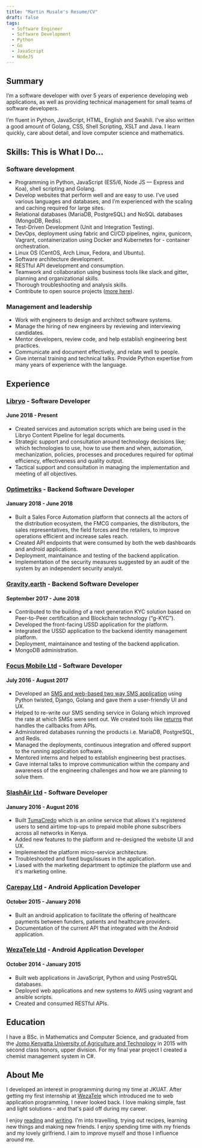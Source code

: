```yaml
---
title: "Martin Musale's Resume/CV"
draft: false
tags:
  - Software Engineer
  - Software Development
  - Python
  - Go
  - JavaScript
  - NodeJS
---
```


## Summary

I’m a software developer with over 5 years of experience developing web applications, as well as providing technical management for small teams of software developers.

I’m fluent in Python, JavaScript, HTML, English and Swahili. I’ve also written a good amount of Golang, CSS, Shell Scripting, XSLT and Java. I learn quickly, care about detail, and love computer science and mathematics.

## Skills: This is What I Do...

### Software development

- Programming in Python, JavaScript (ES5/6, Node JS — Express and Koa), shell scripting and Golang.
- Develop websites that perform well and are easy to use. I’ve used various languages and databases, and I’m experienced with the scaling and caching required for large sites.
- Relational databases (MariaDB, PostgreSQL) and NoSQL databases (MongoDB, Redis).
- Test-Driven Development (Unit and Integration Testing).
- DevOps, deployment using fabric and CI/CD pipelines, nginx, gunicorn, Vagrant, containerization using Docker and Kubernetes for - container orchestration.
- Linux OS (CentOS, Arch Linux, Fedora, and Ubuntu).
- Software architecture development.
- RESTful API development and consumption.
- Teamwork and collaboration using business tools like slack and gitter, planning and organizational skills.
- Thorough troubleshooting and analysis skills.
- Contribute to open source projects ([more here](https://github.com/musale)).

### Management and leadership

- Work with engineers to design and architect software systems.
- Manage the hiring of new engineers by reviewing and interviewing candidates.
- Mentor developers, review code, and help establish engineering best practices.
- Communicate and document effectively, and relate well to people.
- Give internal training and technical talks. Provide Python expertise from many years of experience with the language.

## Experience

### [Libryo](https://libryo.com) - Software Developer

#### June 2018 - Present

- Created services and automation scripts which are being used in the Libryo Content Pipeline for legal documents.
- Strategic support and consultation around technology decisions like; which technologies to use, how to use them and
  when, automation, mechanization, policies, processes and procedures required for optimal efficiency, effectiveness and quality output.
- Tactical support and consultation in managing the implementation and meeting of all objectives.

### [Optimetriks](https://optimetriks.com) - Backend Software Developer

#### January 2018 - June 2018

- Built a Sales Force Automation platform that connects all the actors of the distribution ecosystem, the FMCG companies, the distributors, the sales representatives, the field forces and the retailers, to improve operations efficient and increase sales reach.
- Created API endpoints that were consumed by both the web dashboards and android applications.
- Deployment, maintainance and testing of the backend application.
- Implementation of the security measures suggested by an audit of the system by an independent security analyst.

### [Gravity.earth](https://gravity.earth) - Backend Software Developer

#### September 2017 - June 2018

- Contributed to the building of a next generation KYC solution based on Peer-to-Peer certification and Blockchain technology (“g-KYC”).
- Developed the front-facing USSD application for the platform.
- Integrated the USSD application to the backend identity management platform.
- Deployment, maintainance and testing of the backend application.
- MongoDB administration.

### [Focus Mobile Ltd](https://smsleopard.com) - Software Developer

#### July 2016 - August 2017

- Developed an [SMS and web-based two way SMS application](https://smsleopard.com) using Python twisted, Django, Golang and gave them a user-friendly UI and UX.
- Helped to re-write our SMS sending service in Golang which improved the rate at which SMSs were sent out. We created tools like [returns](https://github.com/musale/returns) that handles the callbacks from APIs.
- Administered databases running the products i.e. MariaDB, PostgreSQL, and Redis.
- Managed the deployments, continuous integration and offered support to the running application software.
- Mentored interns and helped to establish engineering best practises.
- Gave internal talks to improve communication within the company and awareness of the engineering challenges and how we are planning to solve them.

### [SlashAir Ltd](https://tumacredo.com) - Software Developer

#### January 2016 - August 2016

- Built [TumaCredo](https://tumacredo.com) which is an online service that allows it's registered users to send airtime top-ups to prepaid mobile phone subscribers across all networks in Kenya.
- Added new features to the platform and re-designed the website UI and UX.
- Implemented the platform micro-service architecture.
- Troubleshooted and fixed bugs/issues in the application.
- Liased with the marketing department to optimize the platform use and it's marketing online.

### [Carepay Ltd](https://carepay.com) - Android Application Developer

#### October 2015 - January 2016

- Built an android application to facilitate the offering of healthcare payments between funders, patients and healthcare providers.
- Documentation of the current API that integrated with the Android application.

### [WezaTele Ltd](https://wezatele.com) - Android Application Developer

#### October 2014 - January 2015

- Built web applications in JavaScript, Python and using PostreSQL databases.
- Deployed web applications and new systems to AWS using vagrant and ansible scripts.
- Created and consumed RESTful APIs.

## Education

I have a BSc. in Mathematics and Computer Science, and graduated from the [Jomo Kenyatta University of Agriculture and Technology](https://jkuat.ac.ke) in 2015 with second class honors, upper division. For my final year project I created a chemist management system in C#.

## About Me

I developed an interest in programming during my time at JKUAT. After getting my first internship at [WezaTele](https://wezatele.com) which introduced me to web application programming, I never looked back. I love making simple, fast and light solutions - and that's paid off during my career.

I enjoy [reading](https://www.goodreads.com/user/show/13682301-mr-musale) and [writing](/thoughts). I'm into travelling, trying out recipes, learning new things and making new friends. I enjoy spending time with my friends and my lovely girlfriend. I aim to improve myself and those I influence around me.
